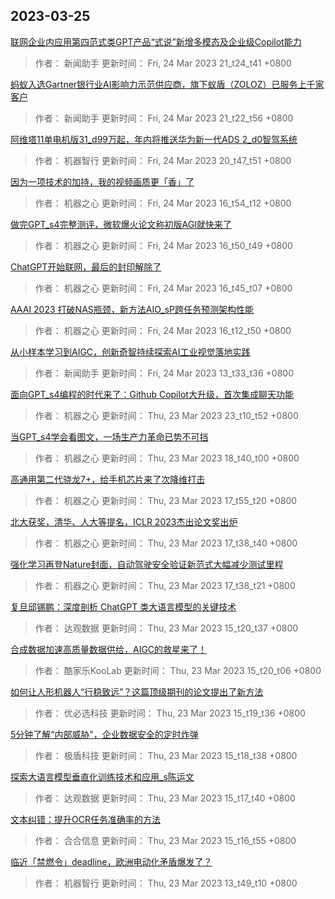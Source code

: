 
## 2023-03-25

 [联网企业内应用第四范式类GPT产品“式说”新增多模态及企业级Copilot能力](https://www.jiqizhixin.com/articles/2023-03-24-8)

> 作者： 新闻助手  更新时间： Fri, 24 Mar 2023 21_t24_t41 +0800

 [蚂蚁入选Gartner银行业AI影响力示范供应商，旗下蚁盾（ZOLOZ）已服务上千家客户](https://www.jiqizhixin.com/articles/2023-03-24-7)

> 作者： 新闻助手  更新时间： Fri, 24 Mar 2023 21_t22_t56 +0800

 [阿维塔11单电机版31_d99万起，年内将推送华为新一代ADS 2_d0智驾系统](https://www.jiqizhixin.com/articles/2023-03-24-6)

> 作者： 机器智行  更新时间： Fri, 24 Mar 2023 20_t47_t51 +0800

 [因为一项技术的加持，我的视频画质更「香」了](https://www.jiqizhixin.com/articles/2023-03-24-5)

> 作者： 机器之心  更新时间： Fri, 24 Mar 2023 16_t54_t12 +0800

 [做完GPT_s4完整测评，微软爆火论文称初版AGI就快来了](https://www.jiqizhixin.com/articles/2023-03-24-4)

> 作者： 机器之心  更新时间： Fri, 24 Mar 2023 16_t50_t49 +0800

 [ChatGPT开始联网，最后的封印解除了](https://www.jiqizhixin.com/articles/2023-03-24-3)

> 作者： 机器之心  更新时间： Fri, 24 Mar 2023 16_t45_t07 +0800

 [AAAI 2023   打破NAS瓶颈，新方法AIO_sP跨任务预测架构性能](https://www.jiqizhixin.com/articles/2023-03-24-2)

> 作者： 机器之心  更新时间： Fri, 24 Mar 2023 16_t12_t50 +0800

 [从小样本学习到AIGC，创新奇智持续探索AI工业视觉落地实践](https://www.jiqizhixin.com/articles/2023-03-24)

> 作者： 新闻助手  更新时间： Fri, 24 Mar 2023 13_t33_t36 +0800

 [面向GPT_s4编程的时代来了：Github Copilot大升级，首次集成聊天功能](https://www.jiqizhixin.com/articles/2023-03-23-8)

> 作者： 机器之心  更新时间： Thu, 23 Mar 2023 23_t10_t52 +0800

 [当GPT_s4学会看图文，一场生产力革命已势不可挡](https://www.jiqizhixin.com/articles/2023-03-23-7)

> 作者： 机器之心  更新时间： Thu, 23 Mar 2023 18_t40_t00 +0800

 [高通用第二代骁龙7+，给手机芯片来了次降维打击](https://www.jiqizhixin.com/articles/2023-03-23-12)

> 作者： 机器之心  更新时间： Thu, 23 Mar 2023 17_t55_t20 +0800

 [北大获奖，清华、人大等提名，ICLR 2023杰出论文奖出炉](https://www.jiqizhixin.com/articles/2023-03-23-9)

> 作者： 机器之心  更新时间： Thu, 23 Mar 2023 17_t38_t40 +0800

 [强化学习再登Nature封面，自动驾驶安全验证新范式大幅减少测试里程](https://www.jiqizhixin.com/articles/2023-03-23-10)

> 作者： 机器之心  更新时间： Thu, 23 Mar 2023 17_t38_t21 +0800

 [复旦邱锡鹏：深度剖析 ChatGPT 类大语言模型的关键技术](https://www.jiqizhixin.com/articles/2023-03-16)

> 作者： 达观数据  更新时间： Thu, 23 Mar 2023 15_t20_t37 +0800

 [合成数据加速高质量数据供给，AIGC的救星来了！](https://www.jiqizhixin.com/articles/2023-03-15-10)

> 作者： 酷家乐KooLab  更新时间： Thu, 23 Mar 2023 15_t20_t06 +0800

 [如何让人形机器人“行稳致远”？这篇顶级期刊的论文提出了新方法](https://www.jiqizhixin.com/articles/2023-03-16-2)

> 作者： 优必选科技  更新时间： Thu, 23 Mar 2023 15_t19_t36 +0800

 [5分钟了解“内部威胁”，企业数据安全的定时炸弹](https://www.jiqizhixin.com/articles/2023-03-17)

> 作者： 极盾科技  更新时间： Thu, 23 Mar 2023 15_t18_t38 +0800

 [探索大语言模型垂直化训练技术和应用_s陈运文](https://www.jiqizhixin.com/articles/2023-03-20-6)

> 作者： 达观数据  更新时间： Thu, 23 Mar 2023 15_t17_t40 +0800

 [文本纠错：提升OCR任务准确率的方法](https://www.jiqizhixin.com/articles/2023-03-23)

> 作者： 合合信息  更新时间： Thu, 23 Mar 2023 15_t16_t55 +0800

 [临近「禁燃令」deadline，欧洲电动化矛盾爆发了？](https://www.jiqizhixin.com/articles/2023-03-23-6)

> 作者： 机器智行  更新时间： Thu, 23 Mar 2023 13_t49_t10 +0800
